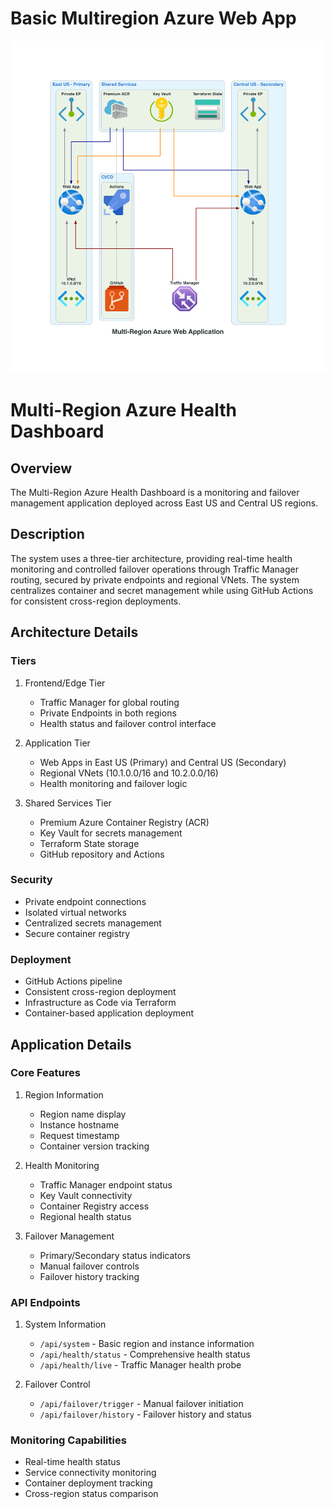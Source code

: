 # Basic Multiregion Azure Web App

![image info](images/multi-region_azure_web_application.png)

# Multi-Region Azure Health Dashboard

## Overview
The Multi-Region Azure Health Dashboard is a monitoring and failover management application deployed across East US and Central US regions.

## Description
The system uses a three-tier architecture, providing real-time health monitoring and controlled failover operations through Traffic Manager routing, secured by private endpoints and regional VNets. The system centralizes container and secret management while using GitHub Actions for consistent cross-region deployments.

## Architecture Details

### Tiers
1. Frontend/Edge Tier
   - Traffic Manager for global routing
   - Private Endpoints in both regions
   - Health status and failover control interface

2. Application Tier
   - Web Apps in East US (Primary) and Central US (Secondary)
   - Regional VNets (10.1.0.0/16 and 10.2.0.0/16)
   - Health monitoring and failover logic

3. Shared Services Tier
   - Premium Azure Container Registry (ACR)
   - Key Vault for secrets management
   - Terraform State storage
   - GitHub repository and Actions

### Security
- Private endpoint connections
- Isolated virtual networks
- Centralized secrets management
- Secure container registry

### Deployment
- GitHub Actions pipeline
- Consistent cross-region deployment
- Infrastructure as Code via Terraform
- Container-based application deployment

## Application Details

### Core Features
1. Region Information
   - Region name display
   - Instance hostname
   - Request timestamp
   - Container version tracking

2. Health Monitoring
   - Traffic Manager endpoint status
   - Key Vault connectivity
   - Container Registry access
   - Regional health status

3. Failover Management
   - Primary/Secondary status indicators
   - Manual failover controls
   - Failover history tracking

### API Endpoints
1. System Information
   - `/api/system` - Basic region and instance information
   - `/api/health/status` - Comprehensive health status
   - `/api/health/live` - Traffic Manager health probe

2. Failover Control
   - `/api/failover/trigger` - Manual failover initiation
   - `/api/failover/history` - Failover history and status

### Monitoring Capabilities
- Real-time health status
- Service connectivity monitoring
- Container deployment tracking
- Cross-region status comparison